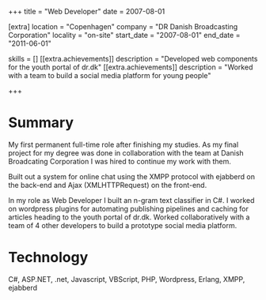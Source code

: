 +++
title = "Web Developer"
date = 2007-08-01

[extra]
location = "Copenhagen"
company = "DR Danish Broadcasting Corporation"
locality = "on-site"
start_date = "2007-08-01"
end_date = "2011-06-01"

skills = []
[[extra.achievements]]
description = "Developed web components for the youth portal of dr.dk"
[[extra.achievements]]
description = "Worked with a team to build a social media platform for young people"

+++

# Summary

My first permanent full-time role after finishing my studies. As my final project for my degree
was done in collaboration with the team at Danish Broadcating Corporation I was hired to continue
my work with them.

Built out a system for online chat using the XMPP protocol with ejabberd on the back-end and Ajax (XMLHTTPRequest) on the front-end.

In my role as Web Developer I built an n-gram text classifier in C#.
I worked on wordpress plugins for automating publishing pipelines and caching for articles
heading to the youth portal of dr.dk.
Worked collaboratively with a team of 4 other developers to build a prototype social media platform.

# Technology
C#, ASP.NET, .net, Javascript, VBScript, PHP, Wordpress, Erlang, XMPP, ejabberd
